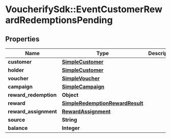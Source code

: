 # VoucherifySdk::EventCustomerRewardRedemptionsPending

## Properties

| Name | Type | Description | Notes |
| ---- | ---- | ----------- | ----- |
| **customer** | [**SimpleCustomer**](SimpleCustomer.md) |  | [optional] |
| **holder** | [**SimpleCustomer**](SimpleCustomer.md) |  | [optional] |
| **voucher** | [**SimpleVoucher**](SimpleVoucher.md) |  | [optional] |
| **campaign** | [**SimpleCampaign**](SimpleCampaign.md) |  | [optional] |
| **reward_redemption** | **Object** |  | [optional] |
| **reward** | [**SimpleRedemptionRewardResult**](SimpleRedemptionRewardResult.md) |  | [optional] |
| **reward_assignment** | [**RewardAssignment**](RewardAssignment.md) |  | [optional] |
| **source** | **String** |  | [optional] |
| **balance** | **Integer** |  | [optional] |

